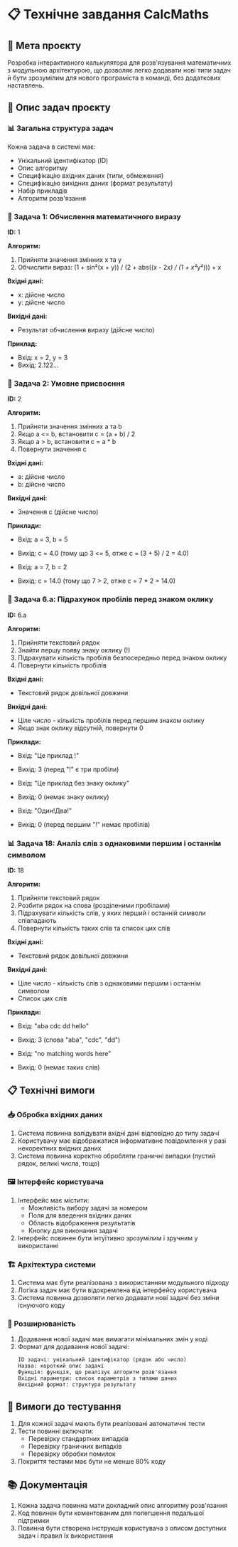# 📋 Технічне завдання CalcMaths

## 🎯 Мета проєкту
Розробка інтерактивного калькулятора для розв'язування математичних з модульною архітектурою, що дозволяє легко додавати нові типи задач й бути зрозумілим для нового програміста в команді, без додаткових наставлень. 

## 📝 Опис задач проєкту

### 📊 Загальна структура задач
Кожна задача в системі має:
- Унікальний ідентифікатор (ID)
- Опис алгоритму
- Специфікацію вхідних даних (типи, обмеження)
- Специфікацію вихідних даних (формат результату)
- Набір прикладів
- Алгоритм розв'язання

### 🧮 Задача 1: Обчислення математичного виразу
**ID:** 1

**Алгоритм:**
1. Прийняти значення змінних x та y
2. Обчислити вираз: (1 + sin²(x + y)) / (2 + abs((x - 2*x) / (1 + x²*y²))) + x

**Вхідні дані:**
- x: дійсне число
- y: дійсне число

**Вихідні дані:**
- Результат обчислення виразу (дійсне число)

**Приклад:**
- Вхід: x = 2, y = 3
- Вихід: 2.122...

### 🔢 Задача 2: Умовне присвоєння
**ID:** 2

**Алгоритм:**
1. Прийняти значення змінних a та b
2. Якщо a <= b, встановити c = (a + b) / 2
3. Якщо a > b, встановити c = a * b
4. Повернути значення c

**Вхідні дані:**
- a: дійсне число
- b: дійсне число

**Вихідні дані:**
- Значення c (дійсне число)

**Приклади:**
- Вхід: a = 3, b = 5
- Вихід: c = 4.0 (тому що 3 <= 5, отже c = (3 + 5) / 2 = 4.0)

- Вхід: a = 7, b = 2
- Вихід: c = 14.0 (тому що 7 > 2, отже c = 7 * 2 = 14.0)

### 📏 Задача 6.a: Підрахунок пробілів перед знаком оклику
**ID:** 6.a

**Алгоритм:**
1. Прийняти текстовий рядок
2. Знайти першу появу знаку оклику (!)
3. Підрахувати кількість пробілів безпосередньо перед знаком оклику
4. Повернути кількість пробілів

**Вхідні дані:**
- Текстовий рядок довільної довжини

**Вихідні дані:**
- Ціле число - кількість пробілів перед першим знаком оклику
- Якщо знак оклику відсутній, повернути 0

**Приклади:**
- Вхід: "Це приклад   !"
- Вихід: 3 (перед "!" є три пробіли)

- Вхід: "Це приклад без знаку оклику"
- Вихід: 0 (немає знаку оклику)

- Вхід: "Один!Два!"
- Вихід: 0 (перед першим "!" немає пробілів)

### 📊 Задача 18: Аналіз слів з однаковими першим і останнім символом
**ID:** 18

**Алгоритм:**
1. Прийняти текстовий рядок
2. Розбити рядок на слова (розділеними пробілами)
3. Підрахувати кількість слів, у яких перший і останній символи співпадають
4. Повернути кількість таких слів та список цих слів

**Вхідні дані:**
- Текстовий рядок довільної довжини

**Вихідні дані:**
- Ціле число - кількість слів з однаковими першим і останнім символом
- Список цих слів

**Приклади:**
- Вхід: "aba cdc dd hello"
- Вихід: 3 (слова "aba", "cdc", "dd")

- Вхід: "no matching words here"
- Вихід: 0 (немає таких слів)

## 📋 Технічні вимоги

### 📥 Обробка вхідних даних
1. Система повинна валідувати вхідні дані відповідно до типу задачі
2. Користувачу має відображатися інформативне повідомлення у разі некоректних вхідних даних
3. Система повинна коректно обробляти граничні випадки (пустий рядок, великі числа, тощо)

### 🖼️ Інтерфейс користувача
1. Інтерфейс має містити:
   - Можливість вибору задачі за номером
   - Поля для введення вхідних даних
   - Область відображення результатів
   - Кнопку для виконання задачі
2. Інтерфейс повинен бути інтуїтивно зрозумілим і зручним у використанні

### 🏗️ Архітектура системи
1. Система має бути реалізована з використанням модульного підходу
2. Логіка задач має бути відокремлена від інтерфейсу користувача
3. Система повинна дозволяти легко додавати нові задачі без зміни існуючого коду

### 🔧 Розширюваність
1. Додавання нової задачі має вимагати мінімальних змін у коді
2. Формат для додавання нової задачі:
   ```
   ID задачі: унікальний ідентифікатор (рядок або число)
   Назва: короткий опис задачі
   Функція: функція, що реалізує алгоритм розв'язання
   Вхідні параметри: список параметрів з типами даних
   Вихідний формат: структура результату
   ```

## 🧪 Вимоги до тестування
1. Для кожної задачі мають бути реалізовані автоматичні тести
2. Тести повинні включати:
   - Перевірку стандартних випадків
   - Перевірку граничних випадків
   - Перевірку обробки помилок
3. Покриття тестами має бути не менше 80% коду

## 📚 Документація
1. Кожна задача повинна мати докладний опис алгоритму розв'язання
2. Код повинен бути коментованим для полегшення подальшої підтримки
3. Повинна бути створена інструкція користувача з описом доступних задач і правил їх використання

